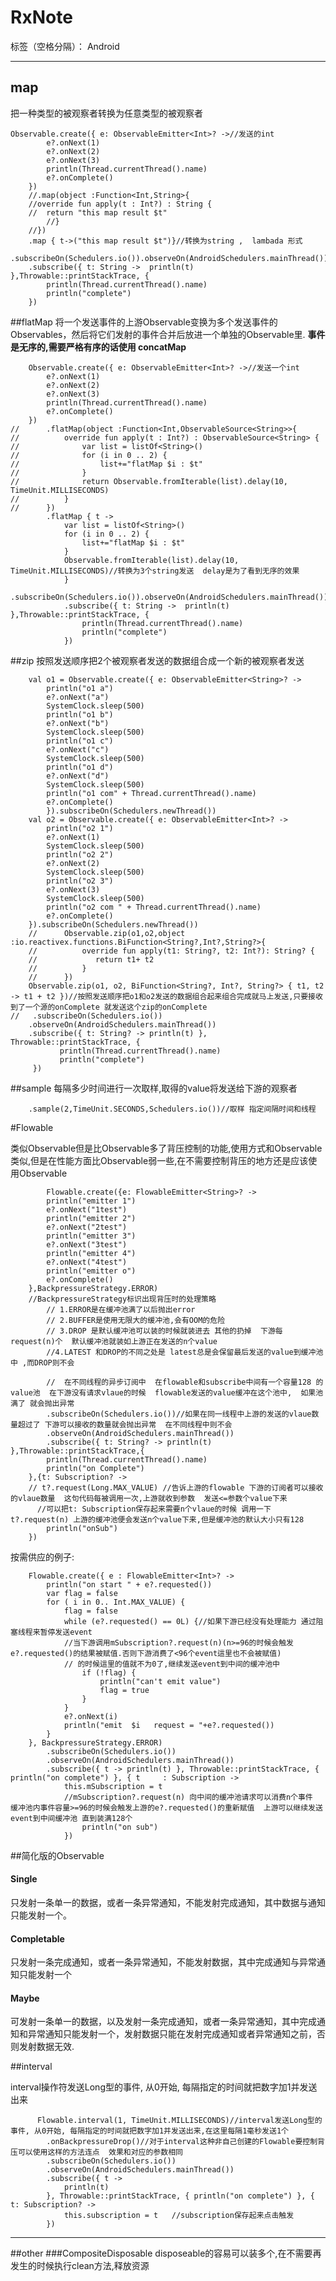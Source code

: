 ﻿# RxNote

标签（空格分隔）： Android

---

## map 
把一种类型的被观察者转换为任意类型的被观察者

    Observable.create({ e: ObservableEmitter<Int>? ->//发送的int
    		e?.onNext(1)
    		e?.onNext(2)
    		e?.onNext(3)
    		println(Thread.currentThread().name)
    		e?.onComplete()
    	})
        //.map(object :Function<Int,String>{
        //override fun apply(t : Int?) : String {
        //	return "this map result $t"
    	    //}
        //})
    	.map { t->("this map result $t")}//转换为string ,  lambada 形式
    	.subscribeOn(Schedulers.io()).observeOn(AndroidSchedulers.mainThread())
    	.subscribe({ t: String ->  println(t) },Throwable::printStackTrace, {
    		println(Thread.currentThread().name)
    		println("complete")
    	})
##flatMap
将一个发送事件的上游Observable变换为多个发送事件的Observables，然后将它们发射的事件合并后放进一个单独的Observable里.
**事件是无序的,需要严格有序的话使用 concatMap**

        Observable.create({ e: ObservableEmitter<Int>? ->//发送一个int
    		e?.onNext(1)
    		e?.onNext(2)
    		e?.onNext(3)
    		println(Thread.currentThread().name)
    		e?.onComplete()
    	})
    //		.flatMap(object :Function<Int,ObservableSource<String>>{
    //			override fun apply(t : Int?) : ObservableSource<String> {
    //				var list = listOf<String>()
    //				for (i in 0 .. 2) {
    //					list+="flatMap $i : $t"
    //				}
    //				return Observable.fromIterable(list).delay(10, TimeUnit.MILLISECONDS)
    //			}
    //		})
    		.flatMap { t ->
    			var list = listOf<String>()
    			for (i in 0 .. 2) {
    				list+="flatMap $i : $t"
    			}
    	    	Observable.fromIterable(list).delay(10, TimeUnit.MILLISECONDS)//转换为3个string发送  delay是为了看到无序的效果
    			}
    			.subscribeOn(Schedulers.io()).observeOn(AndroidSchedulers.mainThread())
    			.subscribe({ t: String ->  println(t) },Throwable::printStackTrace, {
    				println(Thread.currentThread().name)
    				println("complete")
    			})
##zip
按照发送顺序把2个被观察者发送的数据组合成一个新的被观察者发送
        
        val o1 = Observable.create({ e: ObservableEmitter<String>? ->
            println("o1 a")
            e?.onNext("a")
            SystemClock.sleep(500)
            println("o1 b")
            e?.onNext("b")
            SystemClock.sleep(500)
            println("o1 c")
            e?.onNext("c")
            SystemClock.sleep(500)
            println("o1 d")
            e?.onNext("d")
            SystemClock.sleep(500)
            println("o1 com" + Thread.currentThread().name)
            e?.onComplete()
            }).subscribeOn(Schedulers.newThread())
        val o2 = Observable.create({ e: ObservableEmitter<Int>? ->
            println("o2 1")
            e?.onNext(1)
            SystemClock.sleep(500)
            println("o2 2")
            e?.onNext(2)
            SystemClock.sleep(500)
            println("o2 3")
            e?.onNext(3)
            SystemClock.sleep(500)
            println("o2 com " + Thread.currentThread().name)
            e?.onComplete()
        }).subscribeOn(Schedulers.newThread())
        //      Observable.zip(o1,o2,object :io.reactivex.functions.BiFunction<String?,Int?,String?>{
        //          override fun apply(t1: String?, t2: Int?): String? {
        //             return t1+ t2
        //          }
        //      })
        Observable.zip(o1, o2, BiFunction<String?, Int?, String?> { t1, t2 -> t1 + t2 })//按照发送顺序把o1和o2发送的数据组合起来组合完成就马上发送,只要接收到了一个源的onComplete 就发送这个zip的onComplete
    //   .subscribeOn(Schedulers.io())
        .observeOn(AndroidSchedulers.mainThread())
        .subscribe({ t: String? -> println(t) }, Throwable::printStackTrace, {
               println(Thread.currentThread().name)
               println("complete")
         })
##sample
每隔多少时间进行一次取样,取得的value将发送给下游的观察者

		.sample(2,TimeUnit.SECONDS,Schedulers.io())//取样 指定间隔时间和线程

#Flowable

类似Observable但是比Observable多了背压控制的功能,使用方式和Observable类似,但是在性能方面比Observable弱一些,在不需要控制背压的地方还是应该使用Observable

		    Flowable.create({e: FlowableEmitter<String>? ->
	        println("emitter 1")
	        e?.onNext("1test")
	        println("emitter 2")
	        e?.onNext("2test")
	        println("emitter 3")
	        e?.onNext("3test")
	        println("emitter 4")
	        e?.onNext("4test")
	        println("emitter o")
	        e?.onComplete()
	    },BackpressureStrategy.ERROR)
	    //BackpressureStrategy标识出现背压时的处理策略
	        // 1.ERROR是在缓冲池满了以后抛出error
	        // 2.BUFFER是使用无限大的缓冲池,会有OOM的危险
	        // 3.DROP 是默认缓冲池可以装的时候就装进去 其他的扔掉  下游每request(n)个  默认缓冲池就装如上游正在发送的n个value
	        //4.LATEST 和DROP的不同之处是 latest总是会保留最后发送的value到缓冲池中 ,而DROP则不会
	        
	        //  在不同线程的异步订阅中  在flowable和subscribe中间有一个容量128 的value池  在下游没有请求vlaue的时候  flowable发送的value缓冲在这个池中,  如果池满了 就会抛出异常
	        .subscribeOn(Schedulers.io())//如果在同一线程中上游的发送的vlaue数量超过了 下游可以接收的数量就会抛出异常  在不同线程中则不会
	        .observeOn(AndroidSchedulers.mainThread())
	        .subscribe({ t: String? -> println(t) },Throwable::printStackTrace,{
	        println(Thread.currentThread().name)
	        println("on Complete")
	    },{t: Subscription? ->
		// t?.request(Long.MAX_VALUE) //告诉上游的flowable 下游的订阅者可以接收的vlaue数量  这句代码每被调用一次,上游就收到参数  发送<=参数个value下来
		  //可以把t: Subscription保存起来需要n个vlaue的时候 调用一下t?.request(n) 上游的缓冲池便会发送n个value下来,但是缓冲池的默认大小只有128
	        println("onSub")
	    })

按需供应的例子:
		
		Flowable.create({ e : FlowableEmitter<Int>? ->
			println("on start " + e?.requested())
			var flag = false
			for ( i in 0.. Int.MAX_VALUE) {
				flag = false
				while (e?.requested() == 0L) {//如果下游已经没有处理能力 通过阻塞线程来暂停发送event  
				//当下游调用mSubscription?.request(n)(n>=96的时候会触发e?.requested()的结果被赋值.否则下游消费了<96个event這里也不会被赋值)
				// 的时候這里的值就不为0了,继续发送event到中间的缓冲池中
					if (!flag) {
						println("can't emit value")
						flag = true
					}
				}
				e?.onNext(i)
				println("emit  $i   request = "+e?.requested())
			}
		}, BackpressureStrategy.ERROR)
			.subscribeOn(Schedulers.io())
			.observeOn(AndroidSchedulers.mainThread())
			.subscribe({ t -> println(t) }, Throwable::printStackTrace, { println("on complete") }, { t     : Subscription ->
				this.mSubscription = t
	            //mSubscription?.request(n) 向中间的缓冲池请求可以消费n个事件  缓冲池内事件容量>=96的时候会触发上游的e?.requested()的重新赋值  上游可以继续发送event到中间缓冲池 直到装满128个
					println("on sub")
				})



##简化版的Observable

#### Single

只发射一条单一的数据，或者一条异常通知，不能发射完成通知，其中数据与通知只能发射一个。

#### Completable

只发射一条完成通知，或者一条异常通知，不能发射数据，其中完成通知与异常通知只能发射一个

#### Maybe

可发射一条单一的数据，以及发射一条完成通知，或者一条异常通知，其中完成通知和异常通知只能发射一个，发射数据只能在发射完成通知或者异常通知之前，否则发射数据无效.



##interval

interval操作符发送Long型的事件, 从0开始, 每隔指定的时间就把数字加1并发送出来

		  Flowable.interval(1, TimeUnit.MILLISECONDS)//interval发送Long型的事件, 从0开始, 每隔指定的时间就把数字加1并发送出来,在这里每隔1毫秒发送1个
	        .onBackpressureDrop()//对于interval这种非自己创建的Flowable要控制背压可以使用这样的方法连点  效果和对应的参数相同
	        .subscribeOn(Schedulers.io())
	        .observeOn(AndroidSchedulers.mainThread())
	        .subscribe({ t ->
	            println(t)
	        }, Throwable::printStackTrace, { println("on complete") }, { t: Subscription? ->
	            this.subscription = t   //subscription保存起来点击触发 
	        })

---

##other
###CompositeDisposable
disposeable的容易可以装多个,在不需要再发生的时候执行clean方法,释放资源
